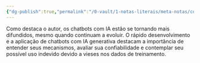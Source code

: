 ```yaml
---
{"dg-publish":true,"permalink":"/0-vault/1-notas-literais/meta-notas/como-destaca-o-autor-os-chatbots-com-ia-estao-se-tornando-mais-difundidos-mesmo-quando-continuam-a-evoluir/","dgHomeLink":true,"dgShowLocalGraph":true,"dgShowFileTree":true,"dgEnableSearch":true,"noteIcon":""}
---
```


Como destaca o autor, os chatbots com IA estão se tornando mais difundidos, mesmo quando continuam a evoluir. O rápido desenvolvimento e a aplicação de chatbots com IA generativa destacam a importância de entender seus mecanismos, avaliar sua confiabilidade e contemplar seu possível uso indevido devido a vieses nos dados de treinamento.